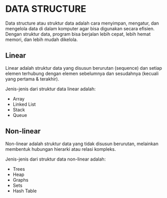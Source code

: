 # DATA STRUCTURE

Data structure atau struktur data adalah cara menyimpan, mengatur, dan mengelola data di dalam komputer agar bisa digunakan secara efisien. Dengan struktur data, program bisa berjalan lebih cepat, lebih hemat memori, dan lebih mudah dikelola.

## Linear

Linear adalah  struktur data yang disusun berurutan (sequence) dan setiap elemen terhubung dengan elemen sebelumnya dan sesudahnya (kecuali yang pertama & terakhir).

Jenis-jenis dari struktur data linear adalah:
- Array
- Linked List
- Stack
- Queue

## Non-linear

Non-linear adalah struktur data yang tidak disusun berurutan, melainkan membentuk hubungan hierarki atau relasi kompleks.

Jenis-jenis dari struktur data non-linear adalah:
- Trees
- Heap
- Graphs
- Sets
- Hash Table